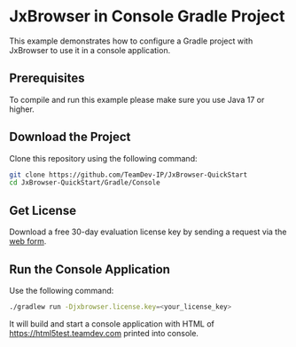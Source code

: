 # JxBrowser in Console Gradle Project

This example demonstrates how to configure a Gradle project with JxBrowser to use it in a console application.

## Prerequisites

To compile and run this example please make sure you use Java 17 or higher.

## Download the Project

Clone this repository using the following command:

 ```bash
 git clone https://github.com/TeamDev-IP/JxBrowser-QuickStart
 cd JxBrowser-QuickStart/Gradle/Console
 ```

## Get License

Download a free 30-day evaluation license key by sending a request via the [web form](https://www.teamdev.com/jxbrowser#evaluate).

## Run the Console Application

Use the following command:

```bash
./gradlew run -Djxbrowser.license.key=<your_license_key>
```

It will build and start a console application with HTML of https://html5test.teamdev.com printed into console. 
